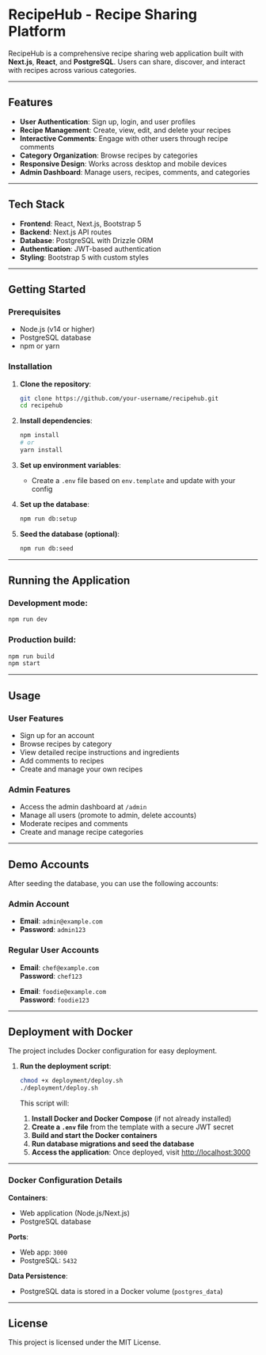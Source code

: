 # RecipeHub - Recipe Sharing Platform

RecipeHub is a comprehensive recipe sharing web application built with **Next.js**, **React**, and **PostgreSQL**. Users can share, discover, and interact with recipes across various categories.

---

## Features

- **User Authentication**: Sign up, login, and user profiles  
- **Recipe Management**: Create, view, edit, and delete your recipes  
- **Interactive Comments**: Engage with other users through recipe comments  
- **Category Organization**: Browse recipes by categories  
- **Responsive Design**: Works across desktop and mobile devices  
- **Admin Dashboard**: Manage users, recipes, comments, and categories  

---

## Tech Stack

- **Frontend**: React, Next.js, Bootstrap 5  
- **Backend**: Next.js API routes  
- **Database**: PostgreSQL with Drizzle ORM  
- **Authentication**: JWT-based authentication  
- **Styling**: Bootstrap 5 with custom styles  

---

## Getting Started

### Prerequisites

- Node.js (v14 or higher)  
- PostgreSQL database  
- npm or yarn  

### Installation

1. **Clone the repository**:
   ```bash
   git clone https://github.com/your-username/recipehub.git
   cd recipehub
   ```

2. **Install dependencies**:
   ```bash
   npm install
   # or
   yarn install
   ```

3. **Set up environment variables**:
   - Create a `.env` file based on `env.template` and update with your config

4. **Set up the database**:
   ```bash
   npm run db:setup
   ```

5. **Seed the database (optional)**:
   ```bash
   npm run db:seed
   ```

---

## Running the Application

### Development mode:
```bash
npm run dev
```

### Production build:
```bash
npm run build
npm start
```

---

## Usage

### User Features

- Sign up for an account  
- Browse recipes by category  
- View detailed recipe instructions and ingredients  
- Add comments to recipes  
- Create and manage your own recipes  

### Admin Features

- Access the admin dashboard at `/admin`  
- Manage all users (promote to admin, delete accounts)  
- Moderate recipes and comments  
- Create and manage recipe categories  

---

## Demo Accounts

After seeding the database, you can use the following accounts:

### Admin Account

- **Email**: `admin@example.com`  
- **Password**: `admin123`

### Regular User Accounts

- **Email**: `chef@example.com`  
  **Password**: `chef123`  

- **Email**: `foodie@example.com`  
  **Password**: `foodie123`

---

## Deployment with Docker

The project includes Docker configuration for easy deployment.

1. **Run the deployment script**:
   ```bash
   chmod +x deployment/deploy.sh
   ./deployment/deploy.sh
   ```

   This script will:

    1. **Install Docker and Docker Compose** (if not already installed)
    2. **Create a `.env` file** from the template with a secure JWT secret
    3. **Build and start the Docker containers**
    4. **Run database migrations and seed the database**
    5. **Access the application**: Once deployed, visit [http://localhost:3000](http://localhost:3000)

---

### Docker Configuration Details

**Containers**:
- Web application (Node.js/Next.js)
- PostgreSQL database

**Ports**:
- Web app: `3000`
- PostgreSQL: `5432`

**Data Persistence**:
- PostgreSQL data is stored in a Docker volume (`postgres_data`)

---

## License

This project is licensed under the MIT License.